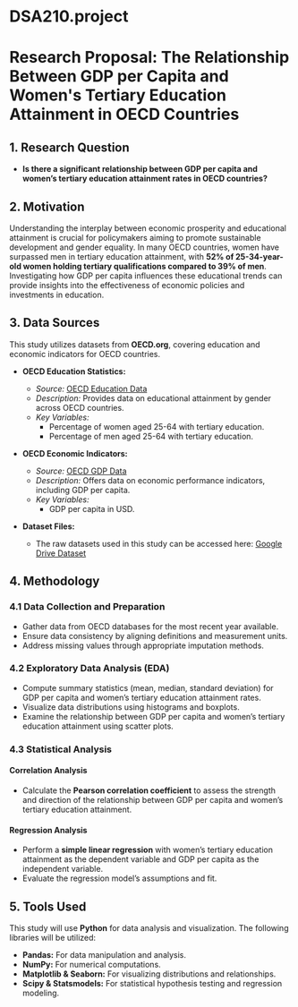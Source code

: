 # DSA210.project
# Research Proposal: The Relationship Between GDP per Capita and Women's Tertiary Education Attainment in OECD Countries

## 1. Research Question

- **Is there a significant relationship between GDP per capita and women’s tertiary education attainment rates in OECD countries?**

## 2. Motivation

Understanding the interplay between economic prosperity and educational attainment is crucial for policymakers aiming to promote sustainable development and gender equality. In many OECD countries, women have surpassed men in tertiary education attainment, with **52% of 25-34-year-old women holding tertiary qualifications compared to 39% of men**. Investigating how GDP per capita influences these educational trends can provide insights into the effectiveness of economic policies and investments in education.

## 3. Data Sources

This study utilizes datasets from **OECD.org**, covering education and economic indicators for OECD countries.

- **OECD Education Statistics:**  
  - *Source:* [OECD Education Data](https://data.oecd.org/eduatt/adult-education-level.htm#indicator-chart)  
  - *Description:* Provides data on educational attainment by gender across OECD countries.  
  - *Key Variables:*  
    - Percentage of women aged 25-64 with tertiary education.  
    - Percentage of men aged 25-64 with tertiary education.  

- **OECD Economic Indicators:**  
  - *Source:* [OECD GDP Data](https://data.oecd.org/gdp/gross-domestic-product-gdp.htm)  
  - *Description:* Offers data on economic performance indicators, including GDP per capita.  
  - *Key Variables:*  
    - GDP per capita in USD.  

- **Dataset Files:**  
  - The raw datasets used in this study can be accessed here: [Google Drive Dataset](https://drive.google.com/drive/folders/1SA7Y0LUGDIU6Qoxsva87JDQY1Tp45lXP?usp=drive_link)  

## 4. Methodology

### 4.1 Data Collection and Preparation

- Gather data from OECD databases for the most recent year available.  
- Ensure data consistency by aligning definitions and measurement units.  
- Address missing values through appropriate imputation methods.  

### 4.2 Exploratory Data Analysis (EDA)

- Compute summary statistics (mean, median, standard deviation) for GDP per capita and women’s tertiary education attainment rates.  
- Visualize data distributions using histograms and boxplots.  
- Examine the relationship between GDP per capita and women’s tertiary education attainment using scatter plots.  

### 4.3 Statistical Analysis

#### Correlation Analysis

- Calculate the **Pearson correlation coefficient** to assess the strength and direction of the relationship between GDP per capita and women’s tertiary education attainment.  

#### Regression Analysis

- Perform a **simple linear regression** with women’s tertiary education attainment as the dependent variable and GDP per capita as the independent variable.  
- Evaluate the regression model’s assumptions and fit.  

## 5. Tools Used

This study will use **Python** for data analysis and visualization. The following libraries will be utilized:

- **Pandas:** For data manipulation and analysis.  
- **NumPy:** For numerical computations.  
- **Matplotlib & Seaborn:** For visualizing distributions and relationships.  
- **Scipy & Statsmodels:** For statistical hypothesis testing and regression modeling.  
